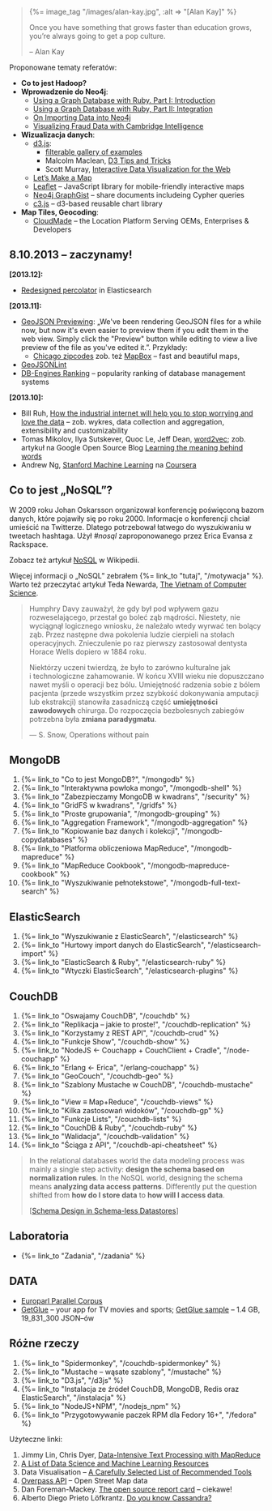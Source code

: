 <blockquote>
 {%= image_tag "/images/alan-kay.jpg", :alt => "[Alan Kay]" %}
 <p>
   Once you have something that grows faster than education grows,
   you’re always going to get a pop culture.
 </p>
 <p class="author">– Alan Kay</p>
</blockquote>

Proponowane tematy referatów:

* **Co to jest Hadoop?**
* **Wprowadzenie do Neo4j**:
  - [Using a Graph Database with Ruby. Part I: Introduction](http://rubysource.com/using-a-graph-database-with-ruby-part-i-introduction/)
  - [Using a Graph Database with Ruby, Part II: Integration](http://rubysource.com/using-a-graph-database-with-ruby-part-ii-integration/)
  - [On Importing Data into Neo4j](http://jexp.de/blog/2013/05/on-importing-data-in-neo4j-blog-series/)
  - [Visualizing Fraud Data with Cambridge Intelligence](http://vimeo.com/64827612)
* **Wizualizacja danych**:
  - [d3.js](http://bost.ocks.org/mike/d3/workshop/):
    - [filterable gallery of examples](http://biovisualize.github.com/d3visualization/)
    - Malcolm Maclean, [D3 Tips and Tricks](https://leanpub.com/D3-Tips-and-Tricks/read)
    - Scott Murray, [Interactive Data Visualization for the Web](http://chimera.labs.oreilly.com/books/1230000000345)
  - [Let’s Make a Map](http://bost.ocks.org/mike/map/)
  - [Leaflet](http://leafletjs.com/) – JavaScript library for mobile-friendly interactive maps
  - [Neo4j GraphGist](http://gist.neo4j.org/) – share documents includeing Cypher queries
  - [c3.js](http://c3js.org/) – d3-based reusable chart library
* **Map Tiles, Geocoding**:
  - [CloudMade](http://cloudmade.com/) –
  the Location Platform Serving OEMs, Enterprises & Developers


## 8.10.2013 – zaczynamy!

**[2013.12]:**

* [Redesigned percolator](http://www.elasticsearch.org/blog/percolator-redesign-blog-post/) in Elasticsearch

**[2013.11]:**

* [GeoJSON Previewing](https://github.com/blog/1638-geojson-previewing):
  „We've been rendering GeoJSON files for a while now, but now it's
  even easier to preview them if you edit them in the web view. Simply
  click the "Preview" button while editing to view a live preview of
  the file as you've edited it.”. Przykłady:
  - [Chicago zipcodes](https://github.com/smartchicago/chicago-atlas/blob/master/db/import/zipcodes.geojson)
  zob. też [MapBox](https://www.mapbox.com/tour/) – fast and beautiful maps,
* [GeoJSONLint](http://geojsonlint.com/)
* [DB-Engines Ranking](http://db-engines.com/en/ranking) –
  popularity ranking of database management systems

**[2013.10]:**

* Bill Ruh,
  [How the industrial internet will help you to stop worrying and love the data](http://gigaom.com/2013/10/02/how-the-industrial-internet-will-help-you-to-stop-worrying-and-love-the-data/) – zob. wykres, data collection and aggregation, extensibility and customizability
* Tomas Mikolov, Ilya Sutskever, Quoc Le, Jeff Dean,
  [word2vec](https://code.google.com/p/word2vec/); zob. artykuł na Google Open Source Blog
  [Learning the meaning behind words](http://google-opensource.blogspot.com/2013/08/learning-meaning-behind-words.html)
* Andrew Ng,
  [Stanford Machine Learning](https://www.coursera.org/course/ml)
  na [Coursera](https://www.coursera.org/)


## Co to jest „NoSQL”?

W 2009 roku Johan Oskarsson organizował konferencję
poświęconą bazom danych, które pojawiły się po roku 2000.
Informacje o konferencji chciał umieścić na Twitterze.
Dlatego potrzebował łatwego do wyszukiwaniu w tweetach hashtaga.
Użył *\#nosql* zaproponowanego przez Erica Evansa z Rackspace.

Zobacz też artykuł [NoSQL](http://en.wikipedia.org/wiki/NoSQL) w Wikipedii.

Więcej informacji o „NoSQL” zebrałem {%= link_to "tutaj", "/motywacja" %}.
Warto też przeczytać artykuł Teda Newarda,
[The Vietnam of Computer Science](http://blogs.tedneward.com/2006/06/26/The+Vietnam+Of+Computer+Science.aspx).


<blockquote>
 <p>
   Humphry Davy zauważył, że gdy był pod wpływem gazu rozweselającego,
   przestał go boleć ząb mądrości. Niestety, nie wyciągnął
   logicznego wniosku, że należało wtedy wyrwać ten bolący ząb.
   Przez następne dwa pokolenia ludzie cierpieli na stołach
   operacyjnych. Znieczulenie po raz pierwszy zastosował
   dentysta Horace Wells dopiero w 1884 roku.
 </p>
 <p>
   Niektórzy uczeni twierdzą, że było to zarówno kulturalne jak i technologiczne
   zahamowanie. W końcu XVIII wieku nie dopuszczano nawet myśli
   o operacji bez bólu. Umiejętność radzenia sobie z bólem pacjenta
   (przede wszystkim przez szybkość dokonywania amputacji lub ekstrakcji)
   stanowiła zasadniczą część <b>umiejętności zawodowych</b>
   chirurga. Do rozpoczęcia bezbolesnych zabiegów potrzebna była
   <b>zmiana paradygmatu</b>.
 </p>
 <p class=""author">— S. Snow, Operations without pain</p>
</blockquote>

## MongoDB

1. {%= link_to "Co to jest MongoDB?", "/mongodb" %}
1. {%= link_to "Interaktywna powłoka mongo", "/mongodb-shell" %}
1. {%= link_to "Zabezpieczamy MongoDB w kwadrans", "/security" %}
1. {%= link_to "GridFS w kwadrans", "/gridfs" %}
1. {%= link_to "Proste grupowania", "/mongodb-grouping" %}
1. {%= link_to "Aggregation Framework", "/mongodb-aggregation" %}
1. {%= link_to "Kopiowanie baz danych i kolekcji", "/mongodb-copydatabases" %}
1. {%= link_to "Platforma obliczeniowa MapReduce", "/mongodb-mapreduce" %}
1. {%= link_to "MapReduce Cookbook", "/mongodb-mapreduce-cookbook" %}
1. {%= link_to "Wyszukiwanie pełnotekstowe", "/mongodb-full-text-search" %}


## ElasticSearch

1. {%= link_to "Wyszukiwanie z ElasticSearch", "/elasticsearch" %}
1. {%= link_to "Hurtowy import danych do ElasticSearch", "/elasticsearch-import" %}
1. {%= link_to "ElasticSearch & Ruby", "/elasticsearch-ruby" %}
1. {%= link_to "Wtyczki ElasticSearch", "/elasticsearch-plugins" %}


## CouchDB

1. {%= link_to "Oswajamy CouchDB", "/couchdb" %}
1. {%= link_to "Replikacja – jakie to proste!", "/couchdb-replication" %}
1. {%= link_to "Korzystamy z REST API", "/couchdb-crud" %}
1. {%= link_to "Funkcje Show", "/couchdb-show" %}
1. {%= link_to "NodeJS ← Couchapp + CouchClient + Cradle", "/node-couchapp" %}
1. {%= link_to "Erlang ← Erica", "/erlang-couchapp" %}
1. {%= link_to "GeoCouch", "/couchdb-geo" %}
1. {%= link_to "Szablony Mustache w CouchDB", "/couchdb-mustache" %}
1. {%= link_to "View ≡ Map+Reduce", "/couchdb-views" %}
1. {%= link_to "Kilka zastosowań widoków", "/couchdb-gp" %}
1. {%= link_to "Funkcje Lists", "/couchdb-lists" %}
1. {%= link_to "CouchDB & Ruby", "/couchdb-ruby" %}
1. {%= link_to "Walidacja", "/couchdb-validation" %}
1. {%= link_to "Ściąga z API", "/couchdb-api-cheatsheet" %}


<blockquote>
 <p>
  In the relational databases world the data modeling process was
  mainly a single step activity: <b>design the schema based on
  normalization rules</b>. In the NoSQL world, designing the schema means
  <b>analyzing data access patterns</b>.
  Differently put the question shifted
  from <b>how do I store data</b> to
  <b>how will I access data</b>.
  </p>
  <p class="author">
  [<a href="http://nosql.mypopescu.com/post/5623952119/schema-design-in-schema-less-datastores">Schema Design in Schema-less Datastores</a>]
  </p>
</blockquote>

## Laboratoria

*  {%= link_to "Zadania", "/zadania" %}


## DATA

* [Europarl Parallel Corpus](http://statmt.org/europarl/)
* [GetGlue](http://getglue.com/) – your app for TV movies and sports;
  [GetGlue sample](http://getglue-data.s3.amazonaws.com/getglue_sample.tar.gz) –
  1.4 GB, 19_831_300 JSON–ów


## Różne rzeczy

1. {%= link_to "Spidermonkey", "/couchdb-spidermonkey" %}
1. {%= link_to "Mustache – wąsate szablony", "/mustache" %}
1. {%= link_to "D3.js", "/d3js" %}
1. {%= link_to "Instalacja ze źródeł CouchDB, MongoDB, Redis oraz ElasticSearch", "/instalacja" %}
1. {%= link_to "NodeJS+NPM", "/nodejs_npm" %}
1. {%= link_to "Przygotowywanie paczek RPM dla Fedory 16+", "/fedora" %}

Użyteczne linki:

1. Jimmy Lin, Chris Dyer,
   [Data-Intensive Text Processing with MapReduce](http://lintool.github.com/MapReduceAlgorithms/index.html)
1. [A List of Data Science and Machine Learning Resources](http://conductrics.com/data-science-resources/)
1. Data Visualisation –
   [A Carefully Selected List of Recommended Tools](http://selection.datavisualization.ch/)
1. [Overpass API](http://www.overpass-api.de/) – Open Street Map data
1. Dan Foreman-Mackey.
   [The open source report card](http://osrc.dfm.io/) – ciekawe!
1. Alberto Diego Prieto Löfkrantz.
   [Do you know Cassandra?](http://blogs.atlassian.com/2013/09/do-you-know-cassandra)
